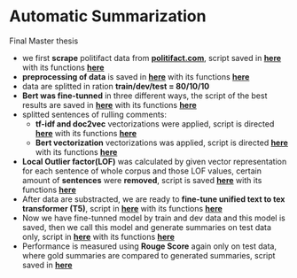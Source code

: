 # Automatic Summarization
Final Master thesis 

- we first **scrape** politifact data from [**politifact.com**](https://www.politifact.com/), script saved in [**here**](https://github.com/petervajdecka02947/MasterThesis2022/blob/main/P0.politifact_scraping.ipynb) with its functions [**here**](https://github.com/petervajdecka02947/MasterThesis2022/blob/main/utils/scraping.py)
- **preprocessing of data** is saved in [**here**](https://github.com/petervajdecka02947/MasterThesis2022/blob/main/P1.data_preprocess.ipynb) with its functions [**here**](https://github.com/petervajdecka02947/MasterThesis2022/blob/main/utils/preprocess.py)
- data are splitted in ration **train/dev/test = 80/10/10**
- **Bert was fine-tunned** in three different ways, the script of the best results are saved in [**here**](https://github.com/petervajdecka02947/MasterThesis2022/blob/main/P2B.Bert_fine-tunning.ipynb) with its functions [**here**](https://github.com/petervajdecka02947/MasterThesis2022/blob/main/utils/bert.py)
- splitted sentences of rulling comments:
  - **tf-idf and doc2vec** vectorizations were applied,  script is directed [**here**](https://github.com/petervajdecka02947/MasterThesis2022/blob/main/P3B.tf-idf_doc2vec.ipynb) with its functions [**here**](https://github.com/petervajdecka02947/MasterThesis2022/blob/main/utils/tf_idf_doc2vec.py)
  - **Bert vectorization** vectorizations was applied, script is directed [**here**](https://github.com/petervajdecka02947/MasterThesis2022/blob/main/P3A.source_text_similarity.ipynb) with its functions [**here**](https://github.com/petervajdecka02947/MasterThesis2022/blob/main/utils/split_embeds.py)
- **Local Outlier factor(LOF)** was calculated by given vector representation for each sentence of whole corpus and those LOF values, certain amount of **sentences** were **removed**, script is saved [**here**](https://github.com/petervajdecka02947/MasterThesis2022/blob/main/P4.selection_on_similarity.ipynb) with its functions [**here**](https://github.com/petervajdecka02947/MasterThesis2022/blob/main/utils/selection.py)
- After data are substracted, we are ready to **fine-tune unified text to tex transformer (T5)**, script in [**here**](https://github.com/petervajdecka02947/MasterThesis2022/blob/main/P5.t5_fine-tunning.ipynb) with its functions [**here**](https://github.com/petervajdecka02947/MasterThesis2022/blob/main/utils/t5.py)
- Now we have fine-tunned model by train and dev data and this model is saved, then we call this model and generate summaries on test data only, script in [**here**](https://github.com/petervajdecka02947/MasterThesis2022/blob/main/P6.Few%20shot%20generation.ipynb) with its functions [**here**](https://github.com/petervajdecka02947/MasterThesis2022/blob/main/utils/t5.py)
- Performance is measured using **Rouge Score** again only on test data, where gold summaries are compared to generated summaries, script saved in [**here**](https://github.com/petervajdecka02947/MasterThesis2022/blob/main/P7.t5_peformance_testing.ipynb)
